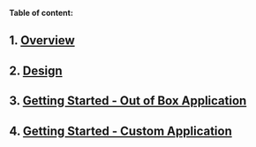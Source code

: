 **Table of content:**

## 1. [Overview](./overview.md)
## 2. [Design](./design.md)
## 3. [Getting Started - Out of Box Application](./getting-started-out-of-box.md)
## 4. [Getting Started - Custom Application](./getting-started-as-library.md)
